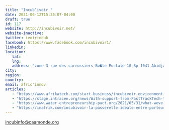 ```yaml
---
title: "Incub’ivoir "
date: 2021-06-12T15:35:07-04:00
draft: true
id: 117
website: http://incubivoir.net/
website-inactive: 
twitter: ivoirincub
facebook: https://www.facebook.com/incubivoir1/
linkedin: 
location: 
   lat: 
   lng: 
   address: "zone 3 rue des carrossiers Bo�te Postale 10 Bp 1041 Abidjan 10"
city: 
region: 
country: 
email: afric'innov
articles:
   - "https://www.afrikatech.com/start-business/incubivoir-environment-startup-project-caravan/"
   - "https://stage.intracen.org/news/With-support-from-FastTrackTech-tech-hubs-boost-innovation-in-West-Africa/"
   - "https://www.water-entrepreneurship-pact.org/2021/05/31/what-weve-been-up-to-in-west-africa-so-far/"
   - "https://inafrik.com/incubivoir-la-passerelle-ideale-entre-porteurs-de-projets-et-investisseurs/"
---
```

incubinfo@caamonde.org

